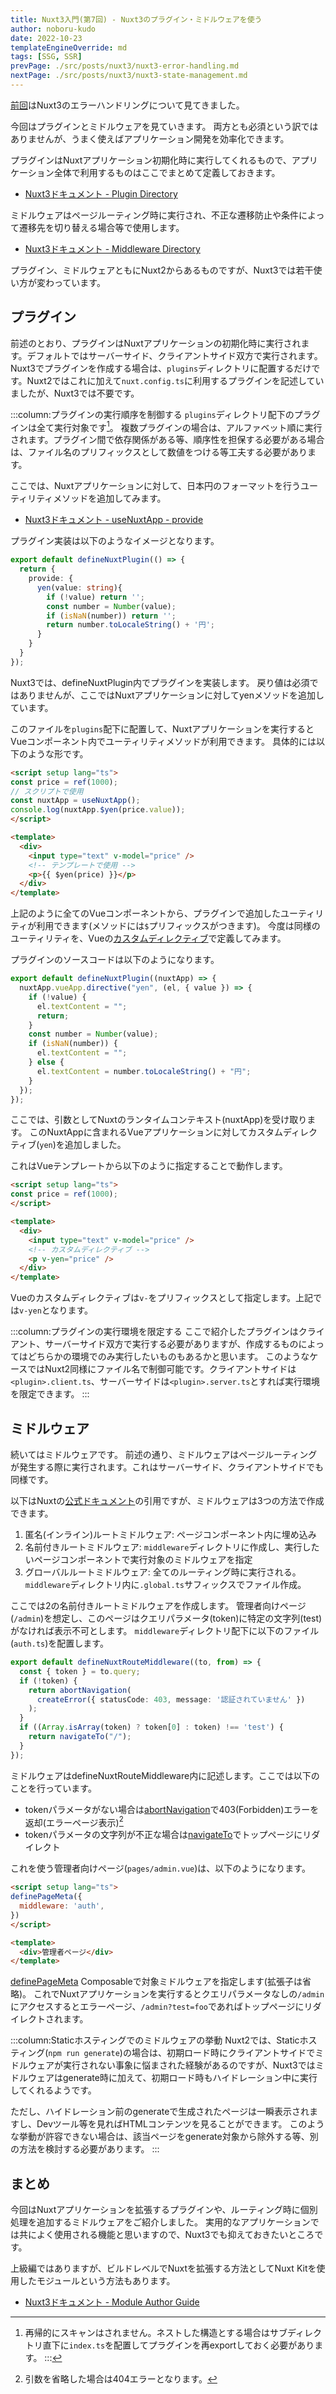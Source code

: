 ```yaml
---
title: Nuxt3入門(第7回) - Nuxt3のプラグイン・ミドルウェアを使う
author: noboru-kudo
date: 2022-10-23
templateEngineOverride: md
tags: [SSG, SSR]
prevPage: ./src/posts/nuxt3/nuxt3-error-handling.md
nextPage: ./src/posts/nuxt3/nuxt3-state-management.md
---
```


[前回](/nuxt/nuxt3-error-handling/)はNuxt3のエラーハンドリングについて見てきました。

今回はプラグインとミドルウェアを見ていきます。
両方とも必須という訳ではありませんが、うまく使えばアプリケーション開発を効率化できます。

プラグインはNuxtアプリケーション初期化時に実行してくれるもので、アプリケーション全体で利用するものはここでまとめて定義しておきます。

- [Nuxt3ドキュメント - Plugin Directory](https://nuxt.com/docs/guide/directory-structure/plugins)

ミドルウェアはページルーティング時に実行され、不正な遷移防止や条件によって遷移先を切り替える場合等で使用します。

- [Nuxt3ドキュメント - Middleware Directory](https://nuxt.com/docs/guide/directory-structure/middleware)

プラグイン、ミドルウェアともにNuxt2からあるものですが、Nuxt3では若干使い方が変わっています。


## プラグイン

前述のとおり、プラグインはNuxtアプリケーションの初期化時に実行されます。デフォルトではサーバーサイド、クライアントサイド双方で実行されます。
Nuxt3でプラグインを作成する場合は、`plugins`ディレクトリに配置するだけです。Nuxt2ではこれに加えて`nuxt.config.ts`に利用するプラグインを記述していましたが、Nuxt3では不要です。

:::column:プラグインの実行順序を制御する
`plugins`ディレクトリ配下のプラグインは全て実行対象です[^1]。
複数プラグインの場合は、アルファベット順に実行されます。プラグイン間で依存関係がある等、順序性を担保する必要がある場合は、ファイル名のプリフィックスとして数値をつける等工夫する必要があります。

[^1]: 再帰的にスキャンはされません。ネストした構造とする場合はサブディレクトリ直下に`index.ts`を配置してプラグインを再exportしておく必要があります。
:::

ここでは、Nuxtアプリケーションに対して、日本円のフォーマットを行うユーティリティメソッドを追加してみます。

- [Nuxt3ドキュメント - useNuxtApp - provide](https://nuxt.com/docs/api/composables/use-nuxt-app#provide-name-value)

プラグイン実装は以下のようなイメージとなります。

```typescript
export default defineNuxtPlugin(() => {
  return {
    provide: {
      yen(value: string){
        if (!value) return '';
        const number = Number(value);
        if (isNaN(number)) return '';
        return number.toLocaleString() + '円';
      }
    }
  }
});
```

Nuxt3では、defineNuxtPlugin内でプラグインを実装します。
戻り値は必須ではありませんが、ここではNuxtアプリケーションに対してyenメソッドを追加しています。

このファイルを`plugins`配下に配置して、Nuxtアプリケーションを実行するとVueコンポーネント内でユーティリティメソッドが利用できます。
具体的には以下のような形です。

```html
<script setup lang="ts">
const price = ref(1000);
// スクリプトで使用
const nuxtApp = useNuxtApp();
console.log(nuxtApp.$yen(price.value));
</script>

<template>
  <div>
    <input type="text" v-model="price" />
    <!-- テンプレートで使用 -->
    <p>{{ $yen(price) }}</p>
  </div>
</template>
```

上記のように全てのVueコンポーネントから、プラグインで追加したユーティリティが利用できます(メソッドには`$`プリフィックスがつきます)。
今度は同様のユーティリティを、Vueの[カスタムディレクティブ](https://vuejs.org/guide/reusability/custom-directives.html)で定義してみます。

プラグインのソースコードは以下のようになります。

```typescript
export default defineNuxtPlugin((nuxtApp) => {
  nuxtApp.vueApp.directive("yen", (el, { value }) => {
    if (!value) {
      el.textContent = "";
      return;
    }
    const number = Number(value);
    if (isNaN(number)) {
      el.textContent = "";
    } else {
      el.textContent = number.toLocaleString() + "円";
    }
  });
});
```

ここでは、引数としてNuxtのランタイムコンテキスト(nuxtApp)を受け取ります。
このNuxtAppに含まれるVueアプリケーションに対してカスタムディレクティブ(`yen`)を追加しました。

これはVueテンプレートから以下のように指定することで動作します。

```html
<script setup lang="ts">
const price = ref(1000);
</script>

<template>
  <div>
    <input type="text" v-model="price" />
    <!-- カスタムディレクティブ -->
    <p v-yen="price" />
  </div>
</template>
```

Vueのカスタムディレクティブは`v-`をプリフィックスとして指定します。上記では`v-yen`となります。

:::column:プラグインの実行環境を限定する
ここで紹介したプラグインはクライアント、サーバーサイド双方で実行する必要がありますが、作成するものによってはどちらかの環境でのみ実行したいものもあるかと思います。
このようなケースではNuxt2同様にファイル名で制御可能です。クライアントサイドは`<plugin>.client.ts`、サーバーサイドは`<plugin>.server.ts`とすれば実行環境を限定できます。
:::

## ミドルウェア

続いてはミドルウェアです。
前述の通り、ミドルウェアはページルーティングが発生する際に実行されます。これはサーバーサイド、クライアントサイドでも同様です。

以下はNuxtの[公式ドキュメント](https://nuxt.com/docs/guide/directory-structure/middleware#middleware-directory)の引用ですが、ミドルウェアは3つの方法で作成できます。

1. 匿名(インライン)ルートミドルウェア: ページコンポーネント内に埋め込み
2. 名前付きルートミドルウェア: `middleware`ディレクトリに作成し、実行したいページコンポーネントで実行対象のミドルウェアを指定
3. グローバルルートミドルウェア: 全てのルーティング時に実行される。`middleware`ディレクトリ内に`.global.ts`サフィックスでファイル作成。

ここでは2の名前付きルートミドルウェアを作成します。
管理者向けページ(`/admin`)を想定し、このページはクエリパラメータ(token)に特定の文字列(test)がなければ表示不可とします。
`middleware`ディレクトリ配下に以下のファイル(`auth.ts`)を配置します。

```typescript
export default defineNuxtRouteMiddleware((to, from) => {
  const { token } = to.query;
  if (!token) {
    return abortNavigation(
      createError({ statusCode: 403, message: '認証されていません' })
    );
  }
  if ((Array.isArray(token) ? token[0] : token) !== 'test') {
    return navigateTo("/");
  }
});
```

ミドルウェアはdefineNuxtRouteMiddleware内に記述します。ここでは以下のことを行っています。

- tokenパラメータがない場合は[abortNavigation](https://nuxt.com/docs/api/utils/abort-navigation)で403(Forbidden)エラーを返却(エラーページ表示)[^2]
- tokenパラメータの文字列が不正な場合は[navigateTo](https://nuxt.com/docs/api/utils/navigate-to)でトップページにリダイレクト

[^2]: 引数を省略した場合は404エラーとなります。

これを使う管理者向けページ(`pages/admin.vue`)は、以下のようになります。

```html
<script setup lang="ts">
definePageMeta({
  middleware: 'auth',
})
</script>

<template>
  <div>管理者ページ</div>
</template>
```

[definePageMeta](https://nuxt.com/docs/api/utils/define-page-meta) Composableで対象ミドルウェアを指定します(拡張子は省略)。
これでNuxtアプリケーションを実行するとクエリパラメータなしの`/admin`にアクセスするとエラーページ、`/admin?test=foo`であればトップページにリダイレクトされます。

:::column:Staticホスティングでのミドルウェアの挙動
Nuxt2では、Staticホスティング(`npm run generate`)の場合は、初期ロード時にクライアントサイドでミドルウェアが実行されない事象に悩まされた経験があるのですが、Nuxt3ではミドルウェアはgenerate時に加えて、初期ロード時もハイドレーション中に実行してくれるようです。

ただし、ハイドレーション前のgenerateで生成されたページは一瞬表示されますし、Devツール等を見ればHTMLコンテンツを見ることができます。
このような挙動が許容できない場合は、該当ページをgenerate対象から除外する等、別の方法を検討する必要があります。
:::

## まとめ

今回はNuxtアプリケーションを拡張するプラグインや、ルーティング時に個別処理を追加するミドルウェアをご紹介しました。
実用的なアプリケーションでは共によく使用される機能と思いますので、Nuxt3でも抑えておきたいところです。

上級編ではありますが、ビルドレベルでNuxtを拡張する方法としてNuxt Kitを使用したモジュールという方法もあります。

- [Nuxt3ドキュメント - Module Author Guide](https://nuxt.com/docs/guide/going-further/modules)
